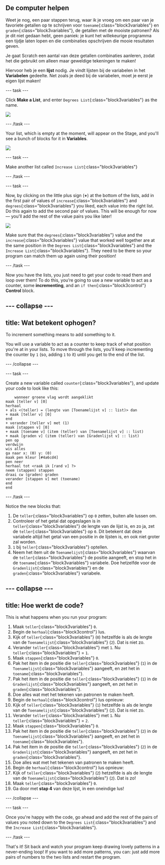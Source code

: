 ## De computer helpen

Weet je nog, een paar stappen terug, waar ik je vroeg om een paar van je favoriete getallen op te schrijven voor `toename`{:class="block3variables"} en `graden`{:class="block3variables"}, de getallen met de mooiste patronen? Als je dit niet gedaan hebt, geen paniek: je kunt het willekeurige programma een tijdje laten lopen en die combinaties opschrijven die mooie resultaten geven.

Je gaat Scratch een aantal van deze getallen combinaties aanleren, zodat het die gebruikt om alleen maar geweldige tekeningen te maken!

Hiervoor heb je een **lijst** nodig. Je vindt lijsten bij de variabelen in het **Variabelen** gedeelte. Net zoals je deed bij de variabelen, moet je eerst je eigen lijst maken!

\--- task \---

Click **Make a List**, and enter `Degrees List`{:class="block3variables"} as the name.

![](images/makeAList.png)

\--- /task \---

Your list, which is empty at the moment, will appear on the Stage, and you'll see a bunch of blocks for it in **Variables**.

![](images/listBlocks.png)

\--- task \---

Make another list called `Increase List`{:class="block3variables"}

\--- /task \---

\--- task \---

Now, by clicking on the little plus sign (**+**) at the bottom of the lists, add in the first pair of values of `increase`{:class="block3variables"} and `degrees`{:class="block3variables"} you liked, each value into the right list. Do this again to add the second pair of values. This will be enough for now — you'll add the rest of the value pairs you like later!

![](images/helping2.png)

Make sure that the `degrees`{:class="block3variables"} value and the `increase`{:class="block3variables"} value that worked well together are at the same position in the `Degrees List`{:class="block3variables"} and the `Increase List`{:class="block3variables"}. They need to be there so your program can match them up again using their position!

\--- /task \---

Now you have the lists, you just need to get your code to read them and loop over them! To do this, you’re going to use a new variable to act as a counter, some **incrementing**, and an `if then`{:class="block3control"} **Control** block.

## \--- collapse \---

## title: Wat betekent ophogen?

To increment something means to add something to it.

You will use a variable to act as a counter to keep track of what position you're at in your lists. To move through the lists, you'll keep incrementing the counter by `1` (so, adding `1` to it) until you get to the end of the list.

\--- /collapse \---

\--- task \---

Create a new variable called `counter`{:class="block3variables"}, and update your code to look like this:

```blocks3
    wanneer groene vlag wordt aangeklikt
maak [teller v] [0]
herhaal
+ als <(teller) = (lengte van [Toenamelijst v] :: list)> dan
+ maak [teller v] [0]
end
+ verander [teller v] met (1)
maak [stappen v] [0]
+ maak [toename v] (item (teller) van [Toenamelijst v] :: list)
+ maak [graden v] (item (teller) van [Gradenlijst v] :: list)
pen op
verdwijn
wis alles
ga naar x: (0) y: (0)
maak pen kleur [#4a6cd4]
pen neer
herhaal tot <raak ik [rand v] ?>
neem (stappen) stappen
draai cw (graden) graden
verander [stappen v] met (toename)
end
end
```

\--- /task \---

Notice the new blocks that:

1. De `teller`{:class="block3variables"} op `0` zetten, buiten alle lussen om.
2. Controleer of het getal dat opgeslagen is in `teller`{:class="block3variables"} de lengte van de lijst is, en zo ja, zet de `teller`{:class="block3variables"} op `0`. Dit betekent dat deze variabele altijd het getal van een positie in de lijsten is, en ook niet groter zal worden.
3. `1` bij `teller`{:class="block3variables"} optellen.
4. Neem het item uit de `Toenamelijst`{:class="block3variables"} waarvan de `teller`{:class="block3variables"} de positie aangeeft, en stop het in de `toename`{:class="block3variables"} variabele. Doe hetzelfde voor de `Gradenlijst`{:class="block3variables"} en de `graden`{:class="block3variables"} variabele.

## \--- collapse \---

## title: Hoe werkt de code?

This is what happens when you run your program:

1. Maak `teller`{:class="block3variables"} `0`.
2. Begin de `herhaal`{:class="block3control"} lus.
3. Kijk of `teller`{:class="block3variables"} (`0`) hetzelfde is als de lengte van de `Toenamelijst`{:class="block3variables"} (`2`). Dat is niet zo.
4. Verander `teller`{:class="block3variables"} met `1`. Nu `teller`{:class="block3variables"} = `1`.
5. Maak `stappen`{:class="block3variables"} `0`.
6. Pak het item in de positie die `teller`{:class="block3variables"} (`1`) in de `Toenamelijst`{:class="block3variables"} aangeeft, en zet het in `toename`{:class="block3variables"}.
7. Pak het item in de positie die `teller`{:class="block3variables"} (`1`) in de `Gradenlijst`{:class="block3variables"} aangeeft, en zet het in `graden`{:class="block3variables"}.
8. Doe alles wat met het tekenen van patronen te maken heeft.
9. Begin de `herhaal`{:class="block3control"} lus opnieuw:
10. Kijk of `teller`{:class="block3variables"} (`1`) hetzelfde is als de lengte van de `Toenamelijst`{:class="block3variables"} (`2`). Dat is niet zo.
11. Verander `teller`{:class="block3variables"} met `1`. Nu `teller`{:class="block3variables"} = `2`.
12. Maak `stappen`{:class="block3variables"} `0`.
13. Pak het item in de positie die `teller`{:class="block3variables"} (`2`) in de `Toenamelijst`{:class="block3variables"} aangeeft, en zet het in `toename`{:class="block3variables"}.
14. Pak het item in de positie die `teller`{:class="block3variables"} (`2`) in de `Gradenlijst`{:class="block3variables"} aangeeft, en zet het in `graden`{:class="block3variables"}.
15. Doe alles wat met het tekenen van patronen te maken heeft.
16. Begin de `herhaal`{:class="block3control"} lus opnieuw:
17. Kijk of `teller`{:class="block3variables"} (`2`) hetzelfde is als de lengte van de `Toenamelijst`{:class="block3variables"} (`2`). Dat is zo!
18. Maak `teller`{:class="block3variables"} `0`.
19. Ga door met **stap 4** van deze lijst, in een oneindige lus!

\--- /collapse \---

\--- task \---

Once you're happy with the code, go ahead and add the rest of the pairs of values you noted down to the `Degrees List`{:class="block3variables"} and the `Increase List`{:class="block3variables"}.

\--- /task \---

That's it! Sit back and watch your program keep drawing lovely patterns in a never-ending loop! If you want to add more patterns, you can: just add more pairs of numbers to the two lists and restart the program.